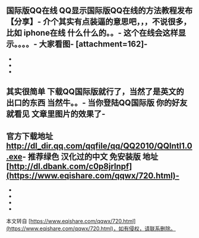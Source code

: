 **国际版QQ在线 QQ显示国际版QQ在线的方法教程发布【分享】**-
介个其实有点装逼的意思吧，，，不说很多，比如 iphone在线 什么什么的。。-
这个在线会这样显示。。。。-
大家看图-
\[attachment=162\]-
-
-
-
-
其实很简单 下载QQ国际版就行了，当然了是英文的 出口的东西 当然牛。。-
当你登陆QQ国际版 你的好友就看见 文章里图片的效果了-
-
官方下载地址 [http://dl\_dir.qq.com/qqfile/qq/QQ2010/QQIntl1.0.exe](https://www.eqishare.com/qqwx/720.html)-
推荐绿色 汉化过的中文 免安装版 地址 [http://dl.dbank.com/c0p8jrlnpf](https://www.eqishare.com/qqwx/720.html)-
-
-
-
-

-

本文转自 [https://www.eqishare.com/qqwx/720.html](https://www.eqishare.com/qqwx/720.html)，如有侵权，请联系删除。